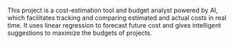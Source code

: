 This project is a cost-estimation tool and budget analyst powered by AI, which facilitates tracking and comparing estimated and actual costs in real time. It uses linear regression to forecast future cost and gives intelligent suggestions to maximize the budgets of projects.
